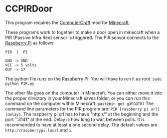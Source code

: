 CCPIRDoor
=========

This program requires the [ComputerCraft](http://www.computercraft.info/) mod for [Minecraft](https://minecraft.net/).

These programs work to together to make a door open in minecraft when a PIR (Passive Infra Red) sensor is triggered.
The PIR sensor connects to the [Raspberry Pi](http://www.raspberrypi.org/) as follows:

```
PIR  |  PI

GND -> GND
VCC -> 5 volts
OUT -> 17
```

The python file runs on the Raspberry Pi. You will have to run it as root: `sudo python PIR.py`

The other file goes on the computer in Minecraft. You can either move it into the proper directory in your Minecraft saves folder, or you can run this command on the computer within Minecraft: `pastebin get g3FGQTB7` The command line parameters for the PIR program are: `PIR [raspberry pi url] [delay]`. The raspberry pi url has to have "http://" at the beginning and the port ":3141" at the end. Delay is how long to wait between polls. It is recommended to have at least a one second delay. The default values are `http://raspberrypi.local` and `1`.
